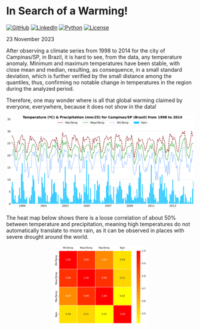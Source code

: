 # In Search of a Warming!

[![GitHub](https://img.shields.io/badge/GitHub-000000?logo=github&logoColor=white)](https://github.com/kauefs/)
[![LinkedIn](https://img.shields.io/badge/LinkedIn-0077B5?logo=linkedin&logoColor=white)](https://www.linkedin.com/in/kauefs/)
[![Python](https://img.shields.io/badge/Python-3-blue.svg)](https://www.python.org/)
[![License](https://img.shields.io/badge/License-Apache_2.0-black.svg)](https://www.apache.org/licenses/LICENSE-2.0)

23 November 2023

After observing a climate series from 1998 to 2014 for the city of Campinas/SP, in Brazil, it is hard to see, from the data, any temperature anomaly. Minimum and maximum temperatures have been stable, with close mean and median, resulting, as consequence, in a small standard deviation, which is further verified by the small distance among the quantiles, thus, confirming no notable change in temperatures in the region during the analyzed period.

Therefore, one may wonder where is all that global warming claimed by everyone, everywhere, because it does not show in the data!

<p align=center><img src=https://github.com/kauefs/climate/raw/%40/img/CampinasSP.png></p>

The heat map below shows there is a loose correlation of about 50% between temperature and precipitation, meaning high temperatures do not automatically translate to more rain, as it can be observed in places with severe drought around the world.

<p align=center><img src=https://github.com/kauefs/climate/raw/%40/img/HeatMap.png width=50%></p>
